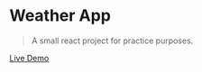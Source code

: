 # Weather App

> A small react project for practice purposes.

[Live Demo](https://react-weather-app-v1-0.netlify.app/)
